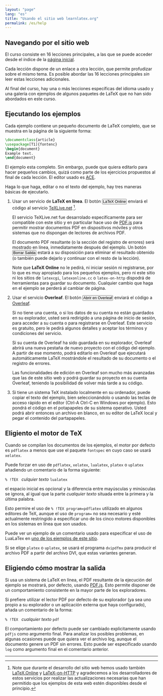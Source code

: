 ```yaml
---
layout: "page"
lang: "es"
title: "Usando el sitio web learnlatex.org"
permalink: /es/help
---
```


## Navegando por el sitio web

El curso consiste en 16 lecciones principales, a las que se puede acceder
desde el índice de la [página inicial](/).

Cada lección dispone de un enlace a otra lección, que permite profudizar 
sobre el mismo tema. Es posible abordar las 16 lecciones principales
_sin_ leer estas lecciones adicionales.

Al final del curso, hay una o más lecciones específicas del idioma usado
y una galería con ejemplos de algunos paquetes de LaTeX que no han sido
abordados en este curso.

## Ejecutando los ejemplos

Cada ejemplo contiene un pequeño documento de LaTeX completo, que se muestra 
en la página de la siguiente forma:

```latex
\documentclass{article}
\usepackage[T1]{fontenc}
\begin{document}
Example text.
\end{document}
```

El ejemplo esta completo. Sin embargo, puede que quiera editarlo para hacer
pequeños cambios, quizá como parte de los ejercicios propuestos al final de
cada lección.
El editor usado es [ACE](https://ace.c9.io/).

Haga lo que haga, editar o no el texto del ejemplo, hay tres maneras básicas de ejecutarlo.


1. Usar un servicio de **LaTeX en línea**. El botón <button style="padding:0 1px;font-size:90%">LaTeX Online</button> 
   enviará el código al servicio
   [TeXLive.net](https://texlive.net) [^1].
   
   El servicio TeXLive.net fue desarrolado especifícamente para ser compatible con este sitio y
   en particular hace uso de [PDF.js](https://mozilla.github.io/pdf.js/)
   para permitir mostrar documentos PDF en dispositivos móviles y otros sistemas que no dispongan
   de lectores de archivos PDF.
   
   El documento PDF resultante (o la sección del registro de errores) será
   mostrado en línea, inmediatamente después del ejemplo. Un botón <button style="padding:0 1px;font-size:90%">Borrar 
   Salida</button> estará a su disposición para eliminar el resultado obtenido 
   (o también puede dejarlo y continuar con el resto de la lección).
   
   Note que **LaTeX Online** no le pedirá, ni iniciar sesión ni registrarse, por
   lo que es muy apropiado para los pequeños ejemplos, pero ni este sitio ni los
   sitios de `latexcgi`, `latexonline.cc` o `latex-on-http` dispodrá de herramientas
   para guardar su documento. Cualquier cambio que haga en el ejemplo
   se perderá al cambiar de página.

2. Usar el servicio **Overleaf**. El botón <button style="padding:0 1px;font-size:90%">Abrir en Overleaf</button>
   enviará el código a [Overleaf](https://www.overleaf.com/about).
   
   Si no tiene una cuenta, o si los datos de su cuenta no están guardados
   en su explorador, usted será redirigido a una página de inicio de
   sesión, para acceder a su cuenta o para registrarse en Overleaf. Este servicio
   es gratuito, pero le pedirá algunos detalles y aceptar los términos
   y condiciones del servicio.
   
   Si su cuenta de Overleaf ha sido guardada en su explorador, Overleaf
   abrirá una nueva pestaña de nuevo proyecto con el código del ejemplo.
   A partir de ese momento, podrá editarlo en Overleaf que ejecutará automáticamente
   LaTeX mostrándole el resultado de su documento o el registro de errores.
   
   Las funcionalidades de edición en Overleaf son mucho más avanzadas que las
   de este sitio web y podrá guardar su proyecto en su cuenta Overleaf, teniendo
   la posibilidad de volver más tarde a su código.

3. Si tiene un sistema TeX instalado localmente en su ordenador, puede copiar
   el texto del ejemplo, bien seleccionándolo o usando las teclas de acceso rápido
   en el editor (Ctrl-A Ctrl-C en Windows por ejemplo). Esto pondrá el código en el
   potapapeles de su sistema operativo. Usted podrá abrir entonces un archivo en blanco, en 
   su editor de LaTeX local y pegar el contenido del partapapeles.

## Eligiento el motor de TeX

Cuando se compilan los documentos de los ejemplos, el motor por 
defecto es `pdflatex` a menos que use el paquete `fontspec`
en cuyo caso se usará `xelatex`.

Puede forzar en uso de `pdflatex`, `xelatex`, `lualatex`, 
`platex` o `uplatex` añadiendo un comentario de la forma siguiente:

`% !TEX ` _culquier texto_ `lualatex`

el espacio inicial es opcional y la diferencia entre mayúsculas y minúsculas
se ignora, al igual que la parte _cualquier texto_ situada entre la primera y 
la última palabra.

Esto permire el uso de `% !TEX program=pdflatex` utilizado en algunos editores de TeX,
aunque el uso de `program=` no sea necesario y esté actualmente restringido
a especificar uno de los cinco motores disponibles en los
sistemas en línea que son usados.

Puede ver un ejemplo de un comentario usado para especificar el uso de LuaLaTex en
[uno de los ejemplos de este sitio](more-14).

Si se elige `platex` o `uplatex`, se usará el programa `dvipdfmx` para
producir el archivo PDF a partir del archivo DVI, que estas variantes generan.

## Eligiendo cómo mostrar la salida

Si usa un sistema de LaTeX en línea, el PDF resultante
de la ejecución del ejemplo se mostrará, por defecto, usando
[PDF.js](https://mozilla.github.io/pdf.js/). Esto permite disponer
de un comportamiento consistente en la mayor parte de los exploradores.

Si prefiere utilizar el lector PDF por defecto de su explorador (ya sea
uno propio a su explorador o un aplicación externa que haya configurado),
añada un comentario de la forma:

`% !TEX ` _cualquier texto_ `pdf`

El comportamiento por defecto puede ser cambiado explicitamente usando `pdfjs`
como argumento final. Para analizar los posibles problemas, en algunas ocasiones puede que quiera
ver el archivo log, aunque el documento genere un PDF sin
errores. Esto puede ser especificado usando `log` como argumento final en
el comentario anterior.

---

[^1]: Note que durante el desarrollo del sitio web hemos usado también 
      [LaTeX.Online](https://latexonline.cc/) y
      [LaTeX-on-HTTP](https://github.com/YtoTech/latex-on-http)
      y agradecemos a los desarrolladores de estos servicios por realizar las actualizaciones necesarias que 
	  han permitido que los ejemplos de esta web estén disponibles desde el principio.
